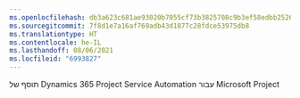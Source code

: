 ```yaml
---
ms.openlocfilehash: db3a623c681ae93020b7055cf73b3825708c9b3ef58edbb2526ec42955949d09
ms.sourcegitcommit: 7f8d1e7a16af769adb43d1877c28fdce53975db8
ms.translationtype: HT
ms.contentlocale: he-IL
ms.lasthandoff: 08/06/2021
ms.locfileid: "6993827"
---
```

תוסף של Dynamics 365 Project Service Automation עבור Microsoft Project